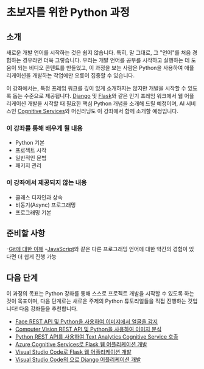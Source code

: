 # 초보자를 위한 Python 과정

## 소개

새로운 개발 언어를 시작하는 것은 쉽지 않습니다. 특히, 말 그대로, 그 "언어"를 처음 경험하는 경우라면 더욱 그렇습니다.  우리는 개발 언어를 공부를 시작하고 실행하는 데 도움이 되는 비디오 콘텐트를 만들었고, 이 과정을 보는 사람은 Python을 사용하여 애플리케이션을 개발하는 작업에만 오롯이 집중할 수 있습니다.

이 강좌에서는, 특정 프레임 워크를 깊이 있게 소개하지는 않지만 개발을 시작할 수 있도록 돕는 수준으로 제공됩니다. [Django](https://djangoproject.com) 및 [Flask](https://flask.palletsprojects.com/en/1.1.x/)와 같은 인기 프레임 워크에서 웹 어플리케이션 개발을 시작할 때 필요한 핵심 Python 개념을 소개해 드릴 예정이며, AI 서비스인 [Cognitive Services](https://azure.microsoft.com/services/cognitive-services/)와 머신러닝도 이 강좌에서 함께 소개할 예정입니다.


### 이 강좌를 통해 배우게 될 내용

- Python 기본
- 프로젝트 시작
- 일반적인 문법
- 패키지 관리


### 이 강좌에서 제공되지 않는 내용

- 클래스 디자인과 상속
- 비동기(Async) 프로그래밍
- 프로그래밍 기본


## 준비할 사항

-[Git에 대한 이해](https://git-scm.com/book/en/v1/Getting-Started)
-[JavaScript](https://www.edx.org/course/javascript-introduction)와 같은 다른 프로그래밍 언어에 대한 약간의 경험이 있다면 더 쉽게 진행 가능


## 다음 단계

이 과정의 목표는 Python 강좌를 통해 스스로 프로젝트 개발을 시작할 수 있도록 하는 것이 목표이며, 다음 단계로는 새로운 주제의 Python 튜토리얼들을 직접 진행하는 것입니다! 다음 강좌들을 추천합니다.
- [Face REST API 및 Python을 사용하여 이미지에서 얼굴을 감지](https://docs.microsoft.com/azure/cognitive-services/face/QuickStarts/Python?WT.mc_id=python-c9-niner?WT.mc_id=python-c9-niner)
- [Computer Vision REST API 및 Python을 사용하여 이미지 분석](https://docs.microsoft.com/azure/cognitive-services/computer-vision/quickstarts/python-disk?WT.mc_id=python-c9-niner?WT.mc_id=python-c9-niner)
- [Python REST API를 사용하여 Text Analytics Cognitive Service 호출](https://docs.microsoft.com/azure/cognitive-services/Text-Analytics/quickstarts/python?WT.mc_id=python-c9-niner?WT.mc_id=python-c9-niner)
- [Azure Cognitive Services로 Flask 웹 어플리케이션 개발](https://docs.microsoft.com/azure/cognitive-services/translator/tutorial-build-flask-app-translation-synthesis?WT.mc_id=python-c9-niner)
- [Visual Studio Code로 Flask 웹 어플리케이션 개발](https://code.visualstudio.com/docs/python/tutorial-flask?WT.mc_id=python-c9-niner)
- [Visual Studio Code의 으로 Django 어플리케이션 개발](https://code.visualstudio.com/docs/python/tutorial-django?WT.mc_id=python-c9-niner)
